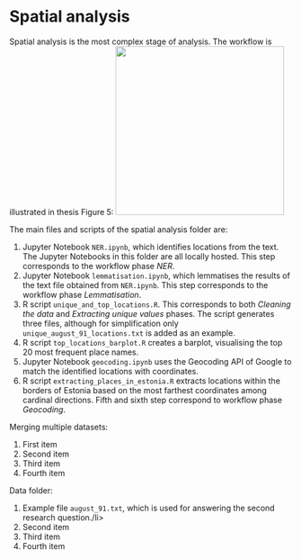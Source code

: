 # Spatial analysis

Spatial analysis is the most complex stage of analysis. The workflow is illustrated in thesis Figure 5:
<img src="https://github.com/user-attachments/assets/7c15b14c-a21f-41a8-8a5d-7c5aa8714f9f" width="300">

The main files and scripts of the spatial analysis folder are:
<ol>
  <li>Jupyter Notebook <code>NER.ipynb</code>, which identifies locations from the text. The Jupyter Notebooks in this folder are all locally hosted. This step corresponds to the workflow phase <i>NER</i>.</li>
  <li>Jupyter Notebook <code>lemmatisation.ipynb</code>, which lemmatises the results of the text file obtained from <code>NER.ipynb</code>. This step corresponds to the workflow phase <i>Lemmatisation</i>.</li>
  <li>R script <code>unique_and_top_locations.R</code>. This corresponds to both <i>Cleaning the data</i> and <i>Extracting unique values</i> phases. The script generates three files, although for simplification only <code>unique_august_91_locations.txt</code> is added as an example.</li>
  <li>R script <code>top_locations_barplot.R</code> creates a barplot, visualising the top 20 most frequent place names.</li>
  <li>Jupyter Notebook <code>geocoding.ipynb</code> uses the Geocoding API of Google to match the identified locations with coordinates.</li>
  <li>R script <code>extracting_places_in_estonia.R</code> extracts locations within the borders of Estonia based on the most farthest coordinates among cardinal directions. Fifth and sixth step correspond to workflow phase <i>Geocoding</i>.</li>
</ol>

Merging multiple datasets:
<ol>
  <li>First item</li>
  <li>Second item</li>
  <li>Third item</li>
  <li>Fourth item</li>
</ol>

Data folder:
<ol>
  <li>Example file <code>august_91.txt</code>, which is used for answering the second research question./li>
  <li>Second item</li>
  <li>Third item</li>
  <li>Fourth item</li>
</ol>
